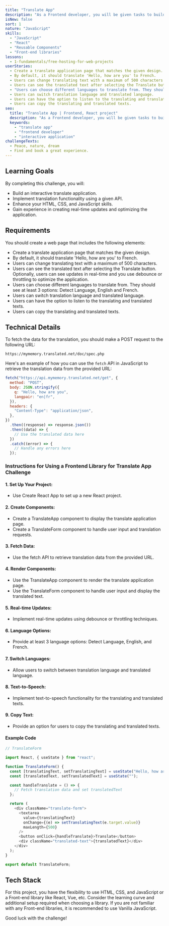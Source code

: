 ```yaml
---
title: "Translate App"
description: "As a Frontend developer, you will be given tasks to build an interactive application. In this challenge, you will build a simple translate application with a given API."
isNew: false
sort: 1
nature: "JavaScript"
skills:
  - "JavaScript"
  - "React"
  - "Reusable Components"
  - "Front-end libraries"
lessons:
  - 1-fundamentals/free-hosting-for-web-projects
userStories:
  - Create a translate application page that matches the given design.
  - By default, it should translate 'Hello, how are you' to French.
  - Users can change translating text with a maximum of 500 characters.
  - Users can see the translated text after selecting the Translate button. Optionally, users can see updates in real-time and you use debounce or throttling to optimize the application.
  - "Users can choose different languages to translate from. They should see at least 3 options: Detect Language, English and French."
  - Users can switch translation language and translated language.
  - Users can have the option to listen to the translating and translated texts.
  - Users can copy the translating and translated texts.
seo:
  title: "Translate App | Frontend, React project"
  description: "As a Frontend developer, you will be given tasks to build an interactive application. In this challenge, you will build a simple translate application with a given API. This project is great for working with Front-end libraries like React, Vue,..."
  keywords:
    - "translate app"
    - "frontend developer"
    - "interactive application"
challengeTexts:
  - Peace, nature, dream
  - Find and book a great experience.
---
```


## Learning Goals

By completing this challenge, you will:

- Build an interactive translate application.
- Implement translation functionality using a given API.
- Enhance your HTML, CSS, and JavaScript skills.
- Gain experience in creating real-time updates and optimizing the application.

## Requirements

You should create a web page that includes the following elements:

- Create a translate application page that matches the given design.
- By default, it should translate 'Hello, how are you' to French.
- Users can change translating text with a maximum of 500 characters.
- Users can see the translated text after selecting the Translate button. Optionally, users can see updates in real-time and you use debounce or throttling to optimize the application.
- Users can choose different languages to translate from. They should see at least 3 options: Detect Language, English and French.
- Users can switch translation language and translated language.
- Users can have the option to listen to the translating and translated texts.
- Users can copy the translating and translated texts.

## Technical Details

To fetch the data for the translation, you should make a POST request to the following URL:

```
https://mymemory.translated.net/doc/spec.php
```

Here's an example of how you can use the `fetch` API in JavaScript to retrieve the translation data from the provided URL:

```javascript
fetch("https://api.mymemory.translated.net/get", {
  method: "POST",
  body: JSON.stringify({
    q: "Hello, how are you",
    langpair: "en|fr",
  }),
  headers: {
    "Content-Type": "application/json",
  },
})
  .then((response) => response.json())
  .then((data) => {
    // Use the translated data here
  })
  .catch((error) => {
    // Handle any errors here
  });
```

### Instructions for Using a Frontend Library for Translate App Challenge

#### 1. Set Up Your Project:

- Use Create React App to set up a new React project.

#### 2. Create Components:

- Create a TranslateApp component to display the translate application page.
- Create a TranslateForm component to handle user input and translation requests.

#### 3. Fetch Data:

- Use the fetch API to retrieve translation data from the provided URL.

#### 4. Render Components:

- Use the TranslateApp component to render the translate application page.
- Use the TranslateForm component to handle user input and display the translated text.

#### 5. Real-time Updates:

- Implement real-time updates using debounce or throttling techniques.

#### 6. Language Options:

- Provide at least 3 language options: Detect Language, English, and French.

#### 7. Switch Languages:

- Allow users to switch between translation language and translated language.

#### 8. Text-to-Speech:

- Implement text-to-speech functionality for the translating and translated texts.

#### 9. Copy Text:

- Provide an option for users to copy the translating and translated texts.

#### Example Code

```js
// TranslateForm

import React, { useState } from "react";

function TranslateForm() {
  const [translatingText, setTranslatingText] = useState("Hello, how are you");
  const [translatedText, setTranslatedText] = useState("");

  const handleTranslate = () => {
    // Fetch translation data and set translatedText
  };

  return (
    <div className="translate-form">
      <textarea
        value={translatingText}
        onChange={(e) => setTranslatingText(e.target.value)}
        maxLength={500}
      />
      <button onClick={handleTranslate}>Translate</button>
      <div className="translated-text">{translatedText}</div>
    </div>
  );
}

export default TranslateForm;
```

## Tech Stack

For this project, you have the flexibility to use HTML, CSS, and JavaScript or a Front-end library like React, Vue, etc. Consider the learning curve and additional setup required when choosing a library. If you are not familiar with any Front-end libraries, it is recommended to use Vanilla JavaScript.

Good luck with the challenge!
